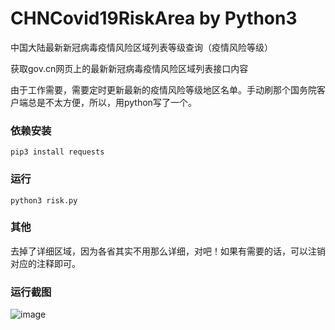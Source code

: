 # CHNCovid19RiskArea by Python3
中国大陆最新新冠病毒疫情风险区域列表等级查询（疫情风险等级）

获取gov.cn网页上的最新新冠病毒疫情风险区域列表接口内容

由于工作需要，需要定时更新最新的疫情风险等级地区名单。手动刷那个国务院客户端总是不太方便，所以，用python写了一个。

### 依赖安装
```
pip3 install requests
```

### 运行
```
python3 risk.py
```

### 其他
去掉了详细区域，因为各省其实不用那么详细，对吧！如果有需要的话，可以注销对应的注释即可。

### 运行截图
![image](https://user-images.githubusercontent.com/26422146/148567236-1e1b0331-1a87-42ef-9f60-357817a197fd.png)
